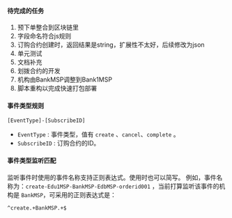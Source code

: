 #### 待完成的任务
1. 预下单整合到区块链里
2. 字段命名符合js规则
3. 订购合约创建时，返回结果是string，扩展性不太好，后续修改为json
4. 单元测试
5. 文档补充
6. 划拨合约的开发
7. 机构由BankMSP调整到Bank1MSP
8. 脚本重构以完成快速打包部署

#### 事件类型规则
```
[EventType]-[SubscribeID]
```
- `EventType` : 事件类型，值有 `create` 、`cancel`、`complete` 。
- `SubscribeID` : 订购合约的ID。
#### 事件类型监听匹配
监听事件时使用的事件名称支持正则表达式。使用时也可以简写。
例如，事件名称为：`create-Edu1MSP-BankMSP-EdbMSP-orderid001` ，当前打算监听该事件的机构是 `BankMSP`，可采用的正则表达式是：
```
^create.+BankMSP.+$
```

